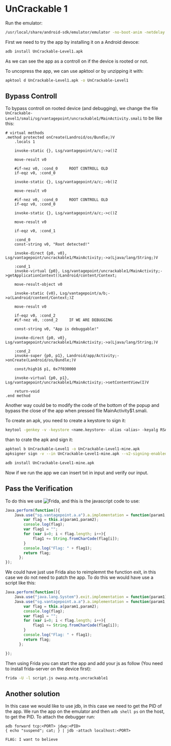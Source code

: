 # UnCrackable 1

Run the emulator:

```bash
/usr/local/share/android-sdk/emulator/emulator -no-boot-anim -netdelay none -accel on -no-snapshot -wipe-data -skin 1080x1920 -avd generic_10_64
```

First we need to try the app by installing it on a Android devoce:

```bash
adb install UnCrackable-Level1.apk
```

As we can see the app as a controll on if the device is rooted or not.

To uncopress the app, we can use apktool or by unzipping it with:

```bash
apktool d UnCrackable-Level1.apk -o UnCrackable-Level1
```

## Bypass Controll

To bypass controll on rooted device (and debugging), we change the file `UnCrackable-Level1/smali/sg/vantagepoint/uncrackable1/MainActivity.smali` to be like this:

```smali
# virtual methods
.method protected onCreate(Landroid/os/Bundle;)V
    .locals 1

    invoke-static {}, Lsg/vantagepoint/a/c;->a()Z

    move-result v0

    #if-nez v0, :cond_0     ROOT CONTROLL OLD
    if-eqz v0, :cond_0

    invoke-static {}, Lsg/vantagepoint/a/c;->b()Z

    move-result v0

    #if-nez v0, :cond_0     ROOT CONTROLL OLD
    if-eqz v0, :cond_0

    invoke-static {}, Lsg/vantagepoint/a/c;->c()Z

    move-result v0

    if-eqz v0, :cond_1

    :cond_0
    const-string v0, "Root detected!"

    invoke-direct {p0, v0}, Lsg/vantagepoint/uncrackable1/MainActivity;->a(Ljava/lang/String;)V

    :cond_1
    invoke-virtual {p0}, Lsg/vantagepoint/uncrackable1/MainActivity;->getApplicationContext()Landroid/content/Context;

    move-result-object v0

    invoke-static {v0}, Lsg/vantagepoint/a/b;->a(Landroid/content/Context;)Z

    move-result v0

    if-eqz v0, :cond_2
    #if-nez v0, :cond_2     IF WE ARE DEBUGGING

    const-string v0, "App is debuggable!"

    invoke-direct {p0, v0}, Lsg/vantagepoint/uncrackable1/MainActivity;->a(Ljava/lang/String;)V

    :cond_2
    invoke-super {p0, p1}, Landroid/app/Activity;->onCreate(Landroid/os/Bundle;)V

    const/high16 p1, 0x7f030000

    invoke-virtual {p0, p1}, Lsg/vantagepoint/uncrackable1/MainActivity;->setContentView(I)V

    return-void
.end method
```

Another way could be to modify the code of the bottom of the popup and bypass
the close of the app when pressed file MainActivity$1.smali.

To create an apk, you need to create a keystore to sign it:

```bash
keytool -genkey -v -keystore <name.keystore> -alias <alias> -keyalg RSA -keysize 2048 -validity 10000
```

than to crate the apk and sign it:

```bash
apktool b UnCrackable-Level1 -o UnCrackable-Level1-mine.apk
apksigner sign -v --in UnCrackable-Level1-mine.apk --v2-signing-enabled --ks <path.keystore> --ks-key-alias <alias>

adb install UnCrackable-Level1-mine.apk
```

Now if we run the app we can insert txt in input and verify our input.

## Pass the Verification

To do this we use ![Frida](https://frida.re/), and this is the javascript code
to use:

```javascript
Java.perform(function(){
    Java.use("sg.vantagepoint.a.a").a.implementation = function(param1,param2) {
        var flag = this.a(param1,param2);
        console.log(flag);
        var flag1 = "";
        for (var i=0; i < flag.length; i++){
            flag1 += String.fromCharCode(flag[i]);
        }
        console.log("Flag: " + flag1);
        return flag;
      };
});
```

We could have just use Frida also to reimplemnt the function exit, in this case
we do not need to patch the app. To do this we would have use a script like this:

```javascript
Java.perform(function(){
    Java.use("java.lang.System").exit.implementation = function(param1) {};
    Java.use("sg.vantagepoint.a.a").a.implementation = function(param1,param2) {
        var flag = this.a(param1,param2);
        console.log(flag);
        var flag1 = "";
        for (var i=0; i < flag.length; i++){
            flag1 += String.fromCharCode(flag[i]);
        }
        console.log("Flag: " + flag1);
        return flag;
      };

});
```

Then using Frida you can start the app and add your js as follow (You need to
install frida-server on the device first):

```bash
frida -U -l script.js owasp.mstg.uncrackable1
```

## Another solution

In this case we would like to use jdb, in this case we need to get the PID of
the app. We run the app on the emulator and then `adb shell ps` on the host, to
get the PID. To attach the debugger run:

```
adb forward tcp:<PORT> jdwp:<PID>
{ echo "suspend"; cat; } | jdb -attach localhost:<PORT>
```

```
FLAG: I want to believe
```
